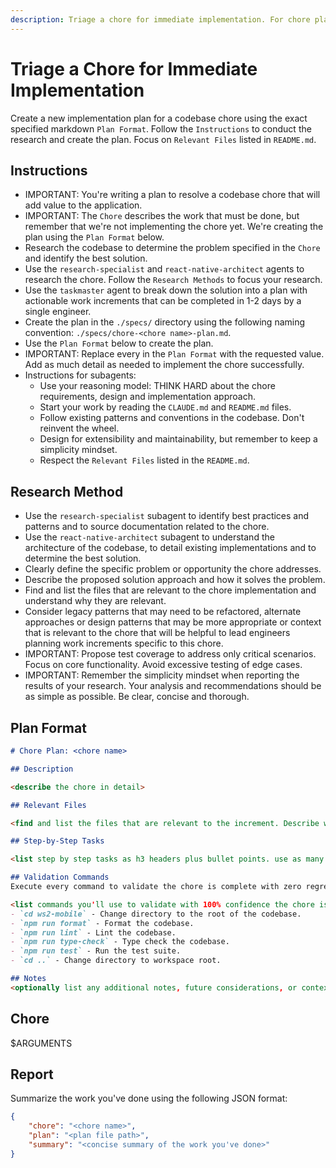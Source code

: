 ```yaml
---
description: Triage a chore for immediate implementation. For chore planning, use the `triage/chore-plan` command.
---
```


# Triage a Chore for Immediate Implementation

Create a new implementation plan for a codebase chore using the exact specified markdown `Plan Format`. Follow the `Instructions` to conduct the research and create the plan. Focus on `Relevant Files` listed in `README.md`. 

## Instructions

- IMPORTANT: You're writing a plan to resolve a codebase chore that will add value to the application.
- IMPORTANT: The `Chore` describes the work that must be done, but remember that we're not implementing the chore yet. We're creating the plan using the `Plan Format` below.
- Research the codebase to determine the problem specified in the `Chore` and identify the best solution.
- Use the `research-specialist` and `react-native-architect` agents to research the chore. Follow the `Research Methods` to focus your research.
- Use the `taskmaster` agent to break down the solution into a plan with actionable work increments that can be completed in 1-2 days by a single engineer.
- Create the plan in the `./specs/` directory using the following naming convention: `./specs/chore-<chore name>-plan.md`.
- Use the `Plan Format` below to create the plan.
- IMPORTANT: Replace every <placeholder> in the `Plan Format` with the requested value. Add as much detail as needed to implement the chore successfully.
- Instructions for subagents:
    - Use your reasoning model: THINK HARD about the chore requirements, design and implementation approach.
    - Start your work by reading the `CLAUDE.md` and `README.md` files.
    - Follow existing patterns and conventions in the codebase. Don't reinvent the wheel.
    - Design for extensibility and maintainability, but remember to keep a simplicity mindset.
    - Respect the `Relevant Files` listed in the `README.md`.

## Research Method

- Use the `research-specialist` subagent to identify best practices and patterns and to source documentation related to the chore.
- Use the `react-native-architect` subagent to understand the architecture of the codebase, to detail existing implementations and to determine the best solution.
- Clearly define the specific problem or opportunity the chore addresses.
- Describe the proposed solution approach and how it solves the problem.
- Find and list the files that are relevant to the chore implementation and understand why they are relevant.
- Consider legacy patterns that may need to be refactored, alternate approaches or design patterns that may be more appropriate or context that is relevant to the chore that will be helpful to lead engineers planning work increments specific to this chore.
- IMPORTANT: Propose test coverage to address only critical scenarios. Focus on core functionality. Avoid excessive testing of edge cases.
- IMPORTANT: Remember the simplicity mindset when reporting the results of your research. Your analysis and recommendations should be as simple as possible. Be clear, concise and thorough.

## Plan Format

```md
# Chore Plan: <chore name>

## Description

<describe the chore in detail>

## Relevant Files

<find and list the files that are relevant to the increment. Describe why they are relevant in bullet points. If there are new files that need to be created for the increment, list them in an h4 'New Files' section.>

## Step-by-Step Tasks

<list step by step tasks as h3 headers plus bullet points. use as many h3 headers as needed to implement the chore. Order matters, start with the foundational shared changes required then move on to the specific implementation. Include creating tests throughout the implementation process. Each increment should be a complete unit of work that can be completed in 1-2 days by a single engineer. Your last step should be running the `Validation Commands` to validate the chore works correctly with zero regressions.>

## Validation Commands
Execute every command to validate the chore is complete with zero regressions.

<list commands you'll use to validate with 100% confidence the chore is complete with zero regressions. every command must execute without errors so be specific about what you want to run to validate the chore is complete with zero regressions. Don't validate with curl commands.>
- `cd ws2-mobile` - Change directory to the root of the codebase.
- `npm run format` - Format the codebase.
- `npm run lint` - Lint the codebase.
- `npm run type-check` - Type check the codebase.
- `npm run test` - Run the test suite.
- `cd ..` - Change directory to workspace root.

## Notes
<optionally list any additional notes, future considerations, or context that are relevant to the feature that will be helpful to the tech lead planning work increments>
```

## Chore

$ARGUMENTS

## Report

Summarize the work you've done using the following JSON format:

```json
{
    "chore": "<chore name>",
    "plan": "<plan file path>",
    "summary": "<concise summary of the work you've done>"
}
```
